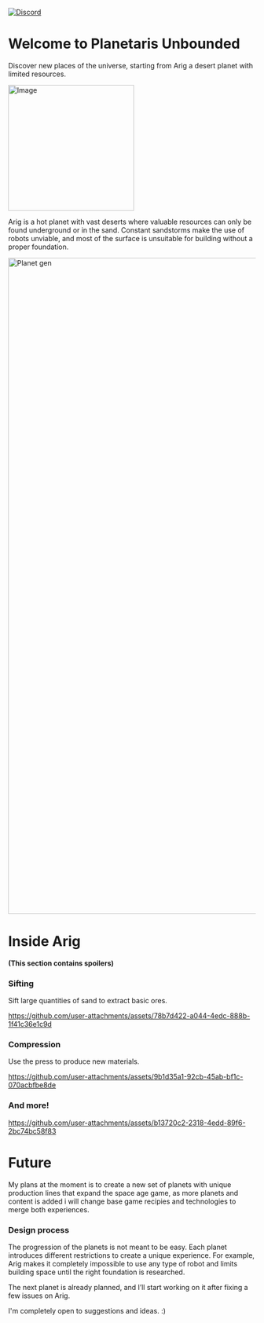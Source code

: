 [![Discord](https://img.shields.io/badge/Discord-%235865F2.svg?style=for-the-badge&logo=discord&logoColor=white)](https://discord.com/invite/Mu7zkD7THf)

# Welcome to Planetaris Unbounded

Discover new places of the universe, starting from Arig a desert planet with limited resources.

<img width="256" height="256" alt="Image" src="https://github.com/user-attachments/assets/d17e6a66-b7c2-419e-a453-d737b5b025cf" />

Arig is a hot planet with vast deserts where valuable resources can only be found underground or in the sand. Constant sandstorms make the use of robots unviable, and most of the surface is unsuitable for building without a proper foundation.

<img width="2400" height="1336" alt="Planet gen" src="https://github.com/user-attachments/assets/aa64e3e3-08b6-4eb8-ac4a-f1f6c4bac4b0" />

# Inside Arig

**(This section contains spoilers)**

### Sifting

Sift large quantities of sand to extract basic ores.

https://github.com/user-attachments/assets/78b7d422-a044-4edc-888b-1f41c36e1c9d

### Compression

Use the press to produce new materials.

https://github.com/user-attachments/assets/9b1d35a1-92cb-45ab-bf1c-070acbfbe8de

### And more!

https://github.com/user-attachments/assets/b13720c2-2318-4edd-89f6-2bc74bc58f83

# Future

My plans at the moment is to create a new set of planets with unique production lines that expand the space age game, as more planets and content is added i will change base game recipies and technologies to merge both experiences.

### Design process

The progression of the planets is not meant to be easy. Each planet introduces different restrictions to create a unique experience. For example, Arig makes it completely impossible to use any type of robot and limits building space until the right foundation is researched.

The next planet is already planned, and I’ll start working on it after fixing a few issues on Arig.

I'm completely open to suggestions and ideas. :)
